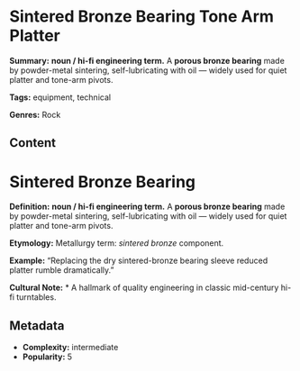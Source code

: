# Sintered Bronze Bearing Tone Arm Platter

**Summary:** **noun / hi-fi engineering term.** A **porous bronze bearing** made by powder-metal sintering, self-lubricating with oil — widely used for quiet platter and tone-arm pivots.

**Tags:** equipment, technical

**Genres:** Rock

## Content

# Sintered Bronze Bearing

**Definition:** **noun / hi-fi engineering term.** A **porous bronze bearing** made by powder-metal sintering, self-lubricating with oil — widely used for quiet platter and tone-arm pivots.

**Etymology:** Metallurgy term: *sintered bronze* component.

**Example:** “Replacing the dry sintered-bronze bearing sleeve reduced platter rumble dramatically.”

**Cultural Note:** * A hallmark of quality engineering in classic mid-century hi-fi turntables.

## Metadata

- **Complexity:** intermediate
- **Popularity:** 5
